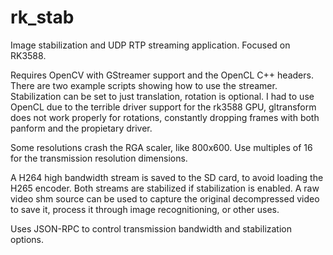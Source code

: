 # rk_stab
Image stabilization and UDP RTP streaming application. Focused on RK3588.

Requires OpenCV with GStreamer support and the OpenCL C++ headers. There are two example scripts showing how to use the streamer. Stabilization can be set to just translation, rotation is optional. I had to use OpenCL due to the terrible driver support for the rk3588 GPU, gltransform does not work properly for rotations, constantly dropping frames with both panform and the propietary driver.

Some resolutions crash the RGA scaler, like 800x600. Use multiples of 16 for the transmission resolution dimensions.

A H264 high bandwidth stream is saved to the SD card, to avoid loading the H265 encoder. Both streams are stabilized if stabilization is enabled. A raw video shm source can be used to capture the original decompressed video to save it, process it through image recognitioning, or other uses.

Uses JSON-RPC to control transmission bandwidth and stabilization options.
